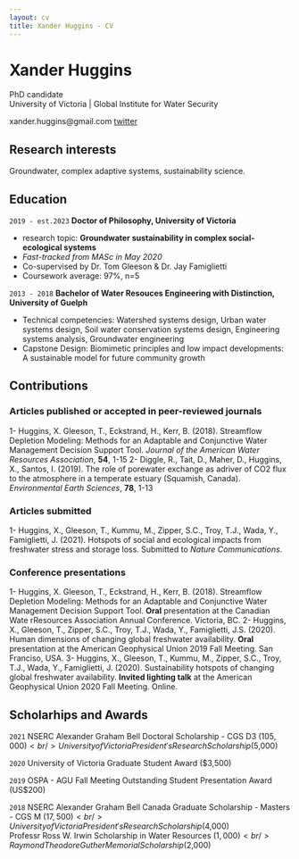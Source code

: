 ```yaml
---
layout: cv
title: Xander Huggins - CV
---
```

# Xander Huggins
PhD candidate <br/>
University of Victoria | Global Institute for Water Security 

<div id="webaddress">
xander.huggins@gmail.com
<a href="https://twitter.com/xander_huggins">twitter</a>
</div>

## Research interests

Groundwater, complex adaptive systems, sustainability science.

## Education

`2019 - est.2023`
__Doctor of Philosophy, University of Victoria__
- research topic: **Groundwater sustainability in complex social-ecological systems**
- *Fast-tracked from MASc in May 2020*
- Co-supervised by Dr. Tom Gleeson & Dr. Jay Famiglietti
- Coursework average: 97%, n=5

`2013 - 2018`
__Bachelor of Water Resouces Engineering with Distinction, University of Guelph__
- Technical competencies: Watershed systems design, Urban water systems design, Soil water conservation systems design, Engineering systems analysis, Groundwater engineering
- Capstone Design: Biomimetic principles and low impact developments: A sustainable model for future community growth

## Contributions
### Articles published or accepted in peer-reviewed journals
1- Huggins, X. Gleeson, T., Eckstrand, H., Kerr, B. (2018). Streamflow Depletion Modeling: Methods for an Adaptable and Conjunctive Water Management Decision Support Tool. *Journal of the American Water Resources Association*, **54**, 1-15
2- Diggle, R., Tait, D., Maher, D., Huggins, X., Santos, I. (2019). The role of porewater exchange as  adriver of CO2 flux to the atmosphere in a temperate estuary (Squamish, Canada). *Environmental Earth Sciences*, **78**, 1-13

### Articles submitted 
1- Huggins, X., Gleeson, T., Kummu, M., Zipper, S.C., Troy, T.J., Wada, Y., Famiglietti, J. (2021). Hotspots of social and ecological impacts from freshwater stress and storage loss. Submitted to *Nature Communications*.

### Conference presentations
1- Huggins, X. Gleeson, T., Eckstrand, H., Kerr, B. (2018). Streamflow Depletion Modeling: Methods for an Adaptable and Conjunctive Water Management Decision Support Tool. **Oral** presentation at the Canadian Wate rResources Association Annual Conference. Victoria, BC. 
2- Huggins, X., Gleeson, T., Zipper, S.C., Troy, T.J., Wada, Y., Famiglietti, J.S. (2020). Human dimensions of changing global freshwater availability. **Oral** presentation at the American Geophysical Union 2019 Fall Meeting. San Franciso, USA.
3- Huggins, X., Gleeson, T., Kummu, M., Zipper, S.C., Troy, T.J., Wada, Y., Famiglietti, J. (2020). Sustainability hotspots of changing global freshwater availability. **Invited lighting talk** at the American Geophysical Union 2020 Fall Meeting. Online.


## Scholarhips and Awards

`2021`
NSERC Alexander Graham Bell Doctoral Scholarship - CGS D3 ($105,000) <br/>
University of Victoria President's Research Scholarship ($5,000)<br/>

`2020`
University of Victoria Graduate Student Award ($3,500) <br/>

`2019`
OSPA - AGU Fall Meeting Outstanding Student Presentation Award (US$200) <br/>

`2018`
NSERC Alexander Graham Bell Canada Graduate Scholarship - Masters - CGS M ($17,500) <br/>
University of Victoria President's Research Scholarship ($4,000) <br/>
Professr Ross W. Irwin Scholarship in Water Resources ($1,000) <br/>
Raymond Theodore Guther Memorial Scholarship ($2,000) <br/>

<!-- ### Footer

Last updated: June 2021 -->
